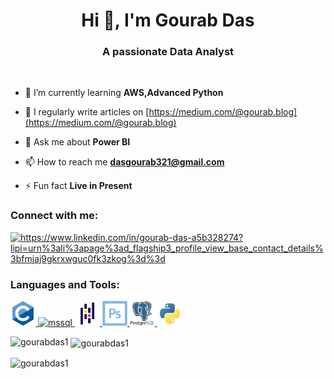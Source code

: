 <h1 align="center">Hi 👋, I'm Gourab Das</h1>
<h3 align="center">A passionate Data Analyst</h3>

<p align="left"> <a href="https://twitter.com/" target="blank"><img src="https://img.shields.io/twitter/follow/?logo=twitter&style=for-the-badge" alt="" /></a> </p>

- 🌱 I’m currently learning **AWS,Advanced Python**

- 📝 I regularly write articles on [https://medium.com/@gourab.blog](https://medium.com/@gourab.blog)

- 💬 Ask me about **Power BI**

- 📫 How to reach me **dasgourab321@gmail.com**

- ⚡ Fun fact **Live in Present**

<h3 align="left">Connect with me:</h3>
<p align="left">
<a href="https://linkedin.com/in/https://www.linkedin.com/in/gourab-das-a5b328274?lipi=urn%3ali%3apage%3ad_flagship3_profile_view_base_contact_details%3bfmjaj9gkrxwguc0fk3zkog%3d%3d" target="blank"><img align="center" src="https://raw.githubusercontent.com/rahuldkjain/github-profile-readme-generator/master/src/images/icons/Social/linked-in-alt.svg" alt="https://www.linkedin.com/in/gourab-das-a5b328274?lipi=urn%3ali%3apage%3ad_flagship3_profile_view_base_contact_details%3bfmjaj9gkrxwguc0fk3zkog%3d%3d" height="30" width="40" /></a>
</p>

<h3 align="left">Languages and Tools:</h3>
<p align="left"> <a href="https://www.cprogramming.com/" target="_blank" rel="noreferrer"> <img src="https://raw.githubusercontent.com/devicons/devicon/master/icons/c/c-original.svg" alt="c" width="40" height="40"/> </a> <a href="https://www.microsoft.com/en-us/sql-server" target="_blank" rel="noreferrer"> <img src="https://www.svgrepo.com/show/303229/microsoft-sql-server-logo.svg" alt="mssql" width="40" height="40"/> </a> <a href="https://pandas.pydata.org/" target="_blank" rel="noreferrer"> <img src="https://raw.githubusercontent.com/devicons/devicon/2ae2a900d2f041da66e950e4d48052658d850630/icons/pandas/pandas-original.svg" alt="pandas" width="40" height="40"/> </a> <a href="https://www.photoshop.com/en" target="_blank" rel="noreferrer"> <img src="https://raw.githubusercontent.com/devicons/devicon/master/icons/photoshop/photoshop-line.svg" alt="photoshop" width="40" height="40"/> </a> <a href="https://www.postgresql.org" target="_blank" rel="noreferrer"> <img src="https://raw.githubusercontent.com/devicons/devicon/master/icons/postgresql/postgresql-original-wordmark.svg" alt="postgresql" width="40" height="40"/> </a> <a href="https://www.python.org" target="_blank" rel="noreferrer"> <img src="https://raw.githubusercontent.com/devicons/devicon/master/icons/python/python-original.svg" alt="python" width="40" height="40"/> </a> </p>

<p><img align="left" src="https://github-readme-stats.vercel.app/api/top-langs?username=gourabdas1&show_icons=true&locale=en&layout=compact" alt="gourabdas1" /></p>

<p>&nbsp;<img align="center" src="https://github-readme-stats.vercel.app/api?username=gourabdas1&show_icons=true&locale=en" alt="gourabdas1" /></p>

<p><img align="center" src="https://github-readme-streak-stats.herokuapp.com/?user=gourabdas1&" alt="gourabdas1" /></p>
